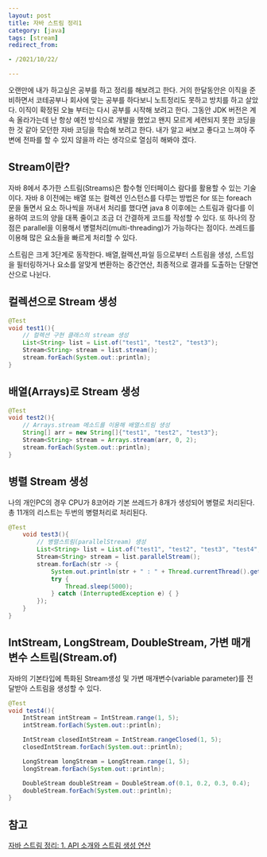 ```yaml
---
layout: post
title: 자바 스트림 정리1
category: [java]
tags: [stream]
redirect_from:

- /2021/10/22/

---
```


오랜만에 내가 하고싶은 공부를 하고 정리를 해보려고 한다. 거의 한달동안은 이직을 준비하면서 코테공부나 회사에 맞는 공부를 하다보니 노트정리도 못하고 방치를 하고 살았다. 이직이 확정된 오늘 부터는 다시 공부를 시작해 보려고 한다. 그동안 JDK 버전은 계속 올라가는데 난 항상 예전 방식으로 개발을 했었고 왠지 모르게 세련되지 못한 코딩을 한 것 같아 모던한 자바 코딩을 학습해 보려고 한다. 내가 알고 써보고 좋다고 느껴야 주변에 전파를 할 수 있지 않을까 라는 생각으로 열심히 해봐야 겠다.  

## Stream이란?  
자바 8에서 추가한 스트림(Streams)은 함수형 인터페이스 람다를 활용할 수 있는 기술이다. 자바 8 이전에는 배열 또는 컬렉션 인스턴스를 다루는 방법은 for 또는 foreach 문을 돌면서 요소 하나씩을 꺼내서 처리를 했다면 java 8 이후에는 스트림과 람다를 이용하여 코드의 양을 대폭 줄이고 조금 더 간결하게 코드를 작성할 수 있다. 또 하나의 장점은 parallel을 이용해서 병렬처리(multi-threading)가 가능하다는 점이다. 쓰레드를 이용해 많은 요소들을 빠르게 처리할 수 있다.  

스트림은 크게 3단계로 동작한다. 배열,컬렉션,파일 등으로부터 스트림을 생성, 스트임을 필터링하거나 요소를 알맞게 변환하는 중간연산, 최종적으로 결과를 도출하는 단말연산으로 나뉜다.  

## 컬렉션으로 Stream 생성  
```java
@Test
void test1(){
    // 컬렉션 구현 클래스의 stream 생성
    List<String> list = List.of("test1", "test2", "test3");
    Stream<String> stream = list.stream();
    stream.forEach(System.out::println);
}
```  

## 배열(Arrays)로 Stream 생성
```java
@Test
void test2(){
    // Arrays.stream 메소드를 이용해 배열스트림 생성
    String[] arr = new String[]{"test1", "test2", "test3"};
    Stream<String> stream = Arrays.stream(arr, 0, 2);
    stream.forEach(System.out::println);
}
```  


## 병렬 Stream 생성  
나의 개인PC의 경우 CPU가 8코어라 기본 쓰레드가 8개가 생성되어 병렬로 처리된다. 총 11개의 리스트는 두번의 병렬처리로 처리된다.   
```java
@Test
    void test3(){
        // 병렬스트림(parallelStream) 생성
        List<String> list = List.of("test1", "test2", "test3", "test4", "test5", "test6", "test7", "test8", "test9", "test10", "test11");
        Stream<String> stream = list.parallelStream();
        stream.forEach(str -> {
            System.out.println(str + " : " + Thread.currentThread().getName());
            try {
                Thread.sleep(5000);
            } catch (InterruptedException e) { }
        });
    }
}
```  

## IntStream, LongStream, DoubleStream, 가변 매개변수 스트림(Stream.of)  
자바의 기본타입에 특화된 Stream생성 및 가변 매개변수(variable parameter)를 전달받아 스트림을 생성할 수 있다.  
```java
@Test
void test4(){
    IntStream intStream = IntStream.range(1, 5);
    intStream.forEach(System.out::println);

    IntStream closedIntStream = IntStream.rangeClosed(1, 5);
    closedIntStream.forEach(System.out::println);

    LongStream longStream = LongStream.range(1, 5);
    longStream.forEach(System.out::println);

    DoubleStream doubleStream = DoubleStream.of(0.1, 0.2, 0.3, 0.4);
    doubleStream.forEach(System.out::println);
}
```








## 참고  
[자바 스트림 정리: 1. API 소개와 스트림 생성 연산](https://madplay.github.io/post/introduction-to-java-streams)




